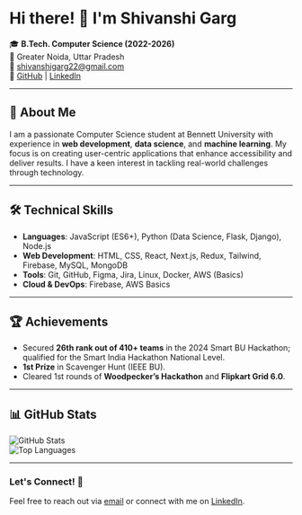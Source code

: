 # Hi there! 👋 I'm Shivanshi Garg  

🎓 **B.Tech. Computer Science (2022-2026)**  
📍 Greater Noida, Uttar Pradesh  
📧 [shivanshigarg22@gmail.com](mailto:shivanshigarg22@gmail.com)  
🔗 [GitHub](https://github.com/shivanshi-22) | [LinkedIn](https://www.linkedin.com/in/shivanshi-garg-27b065206/)  

---

## 🚀 About Me
I am a passionate Computer Science student at Bennett University with experience in **web development**, **data science**, and **machine learning**. My focus is on creating user-centric applications that enhance accessibility and deliver results. I have a keen interest in tackling real-world challenges through technology.

---

## 🛠️ Technical Skills
- **Languages**: JavaScript (ES6+), Python (Data Science, Flask, Django), Node.js  
- **Web Development**: HTML, CSS, React, Next.js, Redux, Tailwind, Firebase, MySQL, MongoDB  
- **Tools**: Git, GitHub, Figma, Jira, Linux, Docker, AWS (Basics)  
- **Cloud & DevOps**: Firebase, AWS Basics  

---

## 🏆 Achievements
- Secured **26th rank out of 410+ teams** in the 2024 Smart BU Hackathon; qualified for the Smart India Hackathon National Level.  
- **1st Prize** in Scavenger Hunt (IEEE BU).  
- Cleared 1st rounds of **Woodpecker’s Hackathon** and **Flipkart Grid 6.0**.

---

## 📊 GitHub Stats  
![GitHub Stats](https://github-readme-stats.vercel.app/api?username=shivanshi-22&show_icons=true&theme=radical)  
![Top Languages](https://github-readme-stats.vercel.app/api/top-langs/?username=shivanshi-22&layout=compact&theme=radical)

---

### Let's Connect! 🤝  
Feel free to reach out via [email](mailto:shivanshigarg22@gmail.com) or connect with me on [LinkedIn](https://www.linkedin.com/in/shivanshi-garg-27b065206/).  
